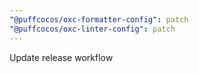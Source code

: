 ```yaml
---
"@puffcocos/oxc-formatter-config": patch
"@puffcocos/oxc-linter-config": patch
---
```


Update release workflow
